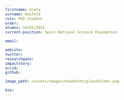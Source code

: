 ```yaml
---
firstname: Greta
surname: Kaufeld
role: PhD student
order:
alumni: 19/01/2021
current-position: Swiss National Science Foundation

email:

website:
twitter:
researchgate:
impactstory:
orcid:
github:

image_path: /assets/images/headshots/placeholder.png

bio:
---
```

